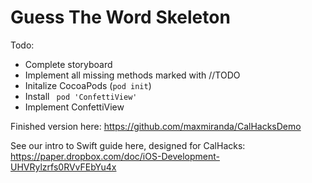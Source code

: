 # Guess The Word Skeleton

Todo:
* Complete storyboard
* Implement all missing methods marked with //TODO
* Initalize CocoaPods (`pod init`)
* Install ` pod 'ConfettiView'`
* Implement ConfettiView

Finished version here: https://github.com/maxmiranda/CalHacksDemo

See our intro to Swift guide here, designed for CalHacks: https://paper.dropbox.com/doc/iOS-Development-UHVRylzrfs0RVvFEbYu4x
 
